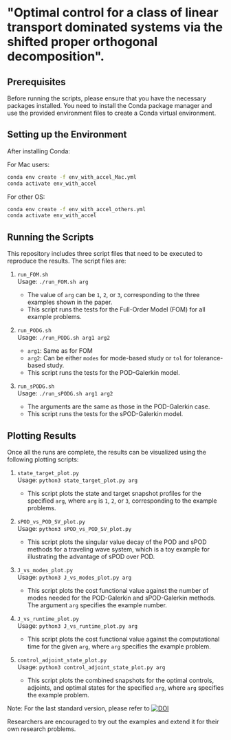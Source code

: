 # "Optimal control for a class of linear transport dominated systems via the shifted proper orthogonal decomposition".

## Prerequisites

Before running the scripts, please ensure that you have the necessary packages installed. You need to install the Conda package manager and use the provided environment files to create a Conda virtual environment.

## Setting up the Environment

After installing Conda:

For Mac users:

```bash
conda env create -f env_with_accel_Mac.yml
conda activate env_with_accel
```

For other OS:

```bash
conda env create -f env_with_accel_others.yml
conda activate env_with_accel
```


## Running the Scripts

This repository includes three script files that need to be executed to reproduce the results. The script files are:

1. `run_FOM.sh`  
   Usage: `./run_FOM.sh arg`  
   - The value of `arg` can be `1`, `2`, or `3`, corresponding to the three examples shown in the paper.  
   - This script runs the tests for the Full-Order Model (FOM) for all example problems.

2. `run_PODG.sh`  
   Usage: `./run_PODG.sh arg1 arg2`  
   - `arg1`: Same as for FOM  
   - `arg2`: Can be either `modes` for mode-based study or `tol` for tolerance-based study.  
   - This script runs the tests for the POD-Galerkin model.

3. `run_sPODG.sh`  
   Usage: `./run_sPODG.sh arg1 arg2`  
   - The arguments are the same as those in the POD-Galerkin case.  
   - This script runs the tests for the sPOD-Galerkin model.

## Plotting Results

Once all the runs are complete, the results can be visualized using the following plotting scripts:

1. `state_target_plot.py`  
   Usage: `python3 state_target_plot.py arg`  
   - This script plots the state and target snapshot profiles for the specified `arg`, where `arg` is `1`, `2`, or `3`, corresponding to the example problems.

2. `sPOD_vs_POD_SV_plot.py`  
   Usage: `python3 sPOD_vs_POD_SV_plot.py`  
   - This script plots the singular value decay of the POD and sPOD methods for a traveling wave system, which is a toy example for illustrating the advantage of sPOD over POD.

3. `J_vs_modes_plot.py`  
   Usage: `python3 J_vs_modes_plot.py arg`  
   - This script plots the cost functional value against the number of modes needed for the POD-Galerkin and sPOD-Galerkin methods. The argument `arg` specifies the example number.

4. `J_vs_runtime_plot.py`  
   Usage: `python3 J_vs_runtime_plot.py arg`  
   - This script plots the cost functional value against the computational time for the given `arg`, where `arg` specifies the example problem.

5. `control_adjoint_state_plot.py`  
   Usage: `python3 control_adjoint_state_plot.py arg`  
   - This script plots the combined snapshots for the optimal controls, adjoints, and optimal states for the specified `arg`, where `arg` specifies the example problem.

Note: For the last standard version, please refer to [![DOI](https://zenodo.org/badge/DOI/10.5281/zenodo.14355726.svg)](https://doi.org/10.5281/zenodo.14355726) 

Researchers are encouraged to try out the examples and extend it for their own research problems.
